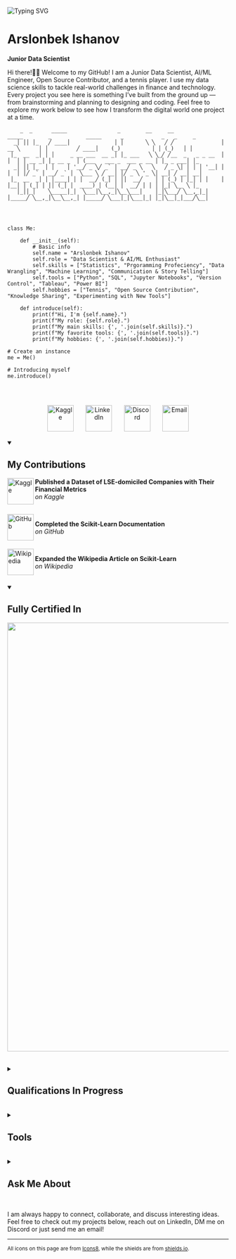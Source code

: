 ![Typing SVG](https://readme-typing-svg.herokuapp.com?lines=Hello+World%2C+I'm+Arslan!;I+am+a+First-Class+Data+Scientist+and+a+AI%2FML+Engineer!&center=true&width=800&height=120&color=F7AB0A&font=Fira+Code)


<h1>Arslonbek Ishanov</h1> <!-- Should I keep my full name or "Arslan Ishanov" or "Arslan"? --->

**Junior Data Scientist**

Hi there!👋🏼 Welcome to my GitHub! I am a Junior Data Scientist, AI/ML Engineer, Open Source Contributor, and a tennis player. I use my data science skills to tackle real-world challenges in finance and technology. Every project you see here is something I’ve built from the ground up — from brainstorming and planning to designing and coding. Feel free to explore my work below to see how I transform the digital world one project at a time.


<!--- Add the big composite letter comment saying "Run this code to get/create your own data scientist" ascii art --->
```text
    _  _      _____                _        __     __                _____        _           _____      _            _   _     _   
  _│ ││ │_   ╱ ____│              │ │       ╲ ╲   ╱ ╱               │  __ ╲      │ │         ╱ ____│    (_)          │ │ (_)   │ │  
 │_  __  _│ │ │     _ __ ___  __ _│ │_ ___   ╲ ╲_╱ ╱__  _   _ _ __  │ │  │ │ __ _│ │_ __ _  │ (___   ___ _  ___ _ __ │ │_ _ ___│ │_ 
  _│ ││ │_  │ │    │ '__╱ _ ╲╱ _` │ __╱ _ ╲   ╲   ╱ _ ╲│ │ │ │ '__│ │ │  │ │╱ _` │ __╱ _` │  ╲___ ╲ ╱ __│ │╱ _ ╲ '_ ╲│ __│ ╱ __│ __│
 │_  __  _│ │ │____│ │ │  __╱ (_│ │ ││  __╱    │ │ (_) │ │_│ │ │    │ │__│ │ (_│ │ ││ (_│ │  ____) │ (__│ │  __╱ │ │ │ │_│ ╲__ ╲ │_ 
   │_││_│    ╲_____│_│  ╲___│╲__,_│╲__╲___│    │_│╲___╱ ╲__,_│_│    │_____╱ ╲__,_│╲__╲__,_│ │_____╱ ╲___│_│╲___│_│ │_│╲__│_│___╱╲__│
                                                                                                                                    
                                                                                                                                    
                                                                                                                         

class Me:
    
    def __init__(self):
        # Basic info
        self.name = "Arslonbek Ishanov"
        self.role = "Data Scientist & AI/ML Enthusiast"
        self.skills = ["Statistics", "Prgoramming Profeciency", "Data Wrangling", "Machine Learning", "Communication & Story Telling"]
        self.tools = ["Python", "SQL", "Jupyter Notebooks", "Version Control", "Tableau", "Power BI"]
        self.hobbies = ["Tennis", "Open Source Contribution", "Knowledge Sharing", "Experimenting with New Tools"]

    def introduce(self):
        print(f"Hi, I'm {self.name}.")
        print(f"My role: {self.role}.")
        print(f"My main skills: {', '.join(self.skills)}.")
        print(f"My favorite tools: {', '.join(self.tools)}.")
        print(f"My hobbies: {', '.join(self.hobbies)}.")

# Create an instance
me = Me()

# Introducing myself
me.introduce()


```


<!--- I apply my Data Science skills to real-life problems in Finance and Technology. All projects here are built from the ground up, from planning and designing to solving real-life problems with code. --->

<br clear="left"/>
<!-- Social icons section -->
<p align="center">
  <a href="https://www.kaggle.com/arslonbekishanov"><img width="60px" height="60px" alt="Kaggle" title="View my Kaggle Profile" src="https://github.com/user-attachments/assets/ad310da5-faf4-41f9-b181-f6a4427e3143"/></a>
  &#8287;&#8287;&#8287;&#8287;&#8287;
  <a href="https://www.linkedin.com/in/arslonbek-ishanov/"><img width="60px" height="60px" alt="LinkedIn" title="View my LinkedIn" src="https://github.com/user-attachments/assets/21bbd330-375c-40f4-8b89-21816b970726"/></a>
  &#8287;&#8287;&#8287;&#8287;&#8287;
  <a href="https://discord.gg/pztXdqF8" alt="Discord"><img width="60px" height="60px" alt="Discord" title="DM me on Discord" src="https://github.com/user-attachments/assets/2737e823-dffa-43c8-83c1-d86dd9b2c0fd"/></a>
  &#8287;&#8287;&#8287;&#8287;&#8287; 
  <a href="mailto:arslonbek.ishanov.work@gmail.com"><img width="60px" height="60px" alt="Email" title="Send me an email" src="https://github.com/user-attachments/assets/305ed9a9-0f54-48e0-b3d6-c7478b3e0b05"/></a>
</p>


<details open>
  
  <summary><h2>My Contributions</h2></summary>

  <a href="https://www.kaggle.com/datasets/arslonbekishanov/companies-listed-on-london-stock-exchange/data">
  <img align="left" width="60px" height="60px" alt="Kaggle" src="https://github.com/user-attachments/assets/ad310da5-faf4-41f9-b181-f6a4427e3143"/>
  </a>

  **Published a Dataset of LSE-domiciled Companies with Their Financial Metrics**  
  *on Kaggle*

  <br clear="left"/>
  
  <a href="https://github.com/scikit-learn/scikit-learn/issues/30907">
  <img align="left" width="60px" height="60px" alt="GitHub" src="https://github.com/user-attachments/assets/d5b51b48-abc1-4e6b-ac0a-fa0ec1042c34"/>
  </a>

  **Completed the Scikit-Learn Documentation**  
  *on GitHub*

  <br clear="left"/>

  <a href="https://en.wikipedia.org/wiki/Talk:Scikit-learn">
  <img align="left" width="60px" height="60px" alt="Wikipedia" src="https://github.com/user-attachments/assets/b56e9830-221f-43f1-92a0-62f1ea08c89f"/>
  </a>

  **Expanded the Wikipedia Article on Scikit-Learn**  
  *on Wikipedia*

</details>

<br clear="left"/>



<details open>
  
  <summary><h2>Fully Certified In</h2></summary>
  
  <p align="center">
    <a href="https://coursera.org/share/e549ab24011be72466334b0c6bcb7c77"><img width="1262" height="976" alt="Google_Certificate" src="https://github.com/user-attachments/assets/5a37779c-06f9-44d7-a9a8-8c00ee950c72"/></a>
  </p>

</details>

<br clear="left"/>


<details>
  
  <summary><h2>Qualifications In Progress</h2></summary>

  <a href="https://www.coursera.org/professional-certificates/ai-engineer">
    <img align="left" width="60px" height="60px" alt="IBM AI/ML Engineer" src="https://github.com/user-attachments/assets/f3a5a9e4-07b6-437f-b7f9-2c0e7645b93f"/>
  </a>
  
  **IBM AI/ML Engineer Professional Certificate**  
  *via Coursera*
  
</details>

<!--- <img width="48" height="48" alt="icons8-ibm-48 (1)" src="https://github.com/user-attachments/assets/f3a5a9e4-07b6-437f-b7f9-2c0e7645b93f" /> --->
<br clear="left"/>


<details>
  <summary><h2>Tools</h2></summary>
  
  <h3>Programming and Markup Languages</h3>

  ![Python](https://img.shields.io/badge/Python-3776AB?style=for-the-badge&logo=python&logoColor=white)
  ![R](https://img.shields.io/badge/R-276DC3?style=for-the-badge&logo=r&logoColor=white)
  ![SQL](https://img.shields.io/badge/SQL-336791?style=for-the-badge&logo=postgresql&logoColor=white)
  ![Markdown](https://img.shields.io/badge/Markdown-000000?style=for-the-badge&logo=markdown&logoColor=white)
  ![HTML5](https://img.shields.io/badge/HTML5-E34F26?style=for-the-badge&logo=html5&logoColor=white)
  ![CSS3](https://img.shields.io/badge/CSS3-1572B6?style=for-the-badge&logo=css3&logoColor=white)
  ![LaTeX](https://img.shields.io/badge/LaTeX-008080?style=for-the-badge&logo=latex&logoColor=white)

  <h3>Frameworks and Libraries</h3>
  
  ![NumPy](https://img.shields.io/badge/NumPy-013243?style=for-the-badge&logo=numpy&logoColor=white)
  ![Pandas](https://img.shields.io/badge/Pandas-150458?style=for-the-badge&logo=pandas&logoColor=white)
  ![SciPy](https://img.shields.io/badge/SciPy-8CAAE6?style=for-the-badge&logo=scipy&logoColor=white)
  ![Matplotlib](https://img.shields.io/badge/Matplotlib-11557C?style=for-the-badge&logo=matplotlib&logoColor=white)
  ![Seaborn](https://img.shields.io/badge/Seaborn-4EABE6?style=for-the-badge&logo=python&logoColor=white)
  ![Plotly](https://img.shields.io/badge/Plotly-3F4F75?style=for-the-badge&logo=plotly&logoColor=white)
  ![Scikit--Learn](https://img.shields.io/badge/Scikit--Learn-F7931E?style=for-the-badge&logo=scikitlearn&logoColor=white)
  ![XGBoost](https://img.shields.io/badge/XGBoost-015C8B?style=for-the-badge)
  ![LightGBM](https://img.shields.io/badge/LightGBM-31C854?style=for-the-badge)
  ![TensorFlow](https://img.shields.io/badge/TensorFlow-FF6F00?style=for-the-badge&logo=tensorflow&logoColor=white)
  ![Keras](https://img.shields.io/badge/Keras-D00000?style=for-the-badge&logo=keras&logoColor=white)
  ![PyTorch](https://img.shields.io/badge/PyTorch-EE4C2C?style=for-the-badge&logo=pytorch&logoColor=white)
  ![TabNet](https://img.shields.io/badge/TabNet-EE4C2C?style=for-the-badge&logo=pytorch&logoColor=white)
  ![Optuna](https://img.shields.io/badge/Optuna-0094F5?style=for-the-badge&logo=python&logoColor=white)
  ![RAPIDS.ai](https://img.shields.io/badge/RAPIDS.ai-76B900?style=for-the-badge&logo=nvidia&logoColor=white)
  ![yfinance](https://img.shields.io/badge/yfinance-6001D2?style=for-the-badge&logo=yahoo&logoColor=white)
  ![Requests](https://img.shields.io/badge/requests-000000?style=for-the-badge&logo=python&logoColor=white)
  ![BeautifulSoup4](https://img.shields.io/badge/beautifulsoup4-3C7C3A?style=for-the-badge&logo=python&logoColor=white)

  <h3>Databases & Cloud</h3>
  
  ![MySQL](https://img.shields.io/badge/MySQL-4479a1?style=for-the-badge&logo=mysql&logoColor=white)
  ![PostgreSQL](https://img.shields.io/badge/PostgreSQL-336791?style=for-the-badge&logo=postgresql&logoColor=white)
  ![Oracle](https://img.shields.io/badge/Oracle-F80000?style=for-the-badge&logo=oracle&logoColor=white)
  ![Azure](https://img.shields.io/badge/Azure-6A0DAD?style=for-the-badge&logo=microsoftazure&logoColor=white)
  ![Google Cloud](https://img.shields.io/badge/Google%20Cloud-4285F4?style=for-the-badge&logo=googlecloud&logoColor=white)
  ![BigQuery](https://img.shields.io/badge/BigQuery-4285F4?style=for-the-badge&logo=googlebigquery&logoColor=white)


  <h3>Software</h3>

  ![MS PowerPoint](https://img.shields.io/badge/MS%20PowerPoint-B7472A?style=for-the-badge&logo=microsoftpowerpoint&logoColor=white)
  ![MS Teams](https://img.shields.io/badge/MS%20Teams-6264A7?style=for-the-badge&logo=microsoftteams&logoColor=white)
  ![Power BI](https://img.shields.io/badge/Power%20BI-F2C811?style=for-the-badge&logo=powerbi&logoColor=black)
  ![PyCharm](https://img.shields.io/badge/PyCharm-000000?style=for-the-badge&logo=pycharm&logoColor=white)
  ![Anaconda](https://img.shields.io/badge/Anaconda-44A833?style=for-the-badge&logo=anaconda&logoColor=white)
  ![Jupyter Notebook](https://img.shields.io/badge/Jupyter-F37626?style=for-the-badge&logo=jupyter&logoColor=white)
  ![VS Code](https://img.shields.io/badge/VS%20Code-007ACC?style=for-the-badge&logo=visualstudiocode&logoColor=white)
  ![Discord](https://img.shields.io/badge/Discord-5865F2?style=for-the-badge&logo=discord&logoColor=white)
  ![Kaggle](https://img.shields.io/badge/Kaggle-20BEFF?style=for-the-badge&logo=kaggle&logoColor=white)
  ![Overleaf](https://img.shields.io/badge/Overleaf-47A141?style=for-the-badge&logo=overleaf&logoColor=white)
  ![GitHub Desktop](https://img.shields.io/badge/GitHub%20Desktop-8034A9?style=for-the-badge&logo=github&logoColor=white)
  
</details>

<br clear="left"/>

<details>
  <summary><h2>Ask Me About</h2></summary>

  - Python, Pandas, NumPy, SciPy  
  - Machine Learning (Random Forest, XGBoost, TabNet)  
  - Deep Learning & Neural Networks  
  - Data Analysis & Visualisation  
  - Stock Market Analysis & Financial Modelling  
  - SQL, Databases, BigQuery  
  - Data Scraping & APIs (yfinance, BeautifulSoup, Requests)
  - Collaborations
  - Anything else you think is interesting!

</details>

<br clear="left"/>



<p>
  I am always happy to connect, collaborate, and discuss interesting ideas. Feel free to check out my projects below, reach out on LinkedIn, DM me on Discord or just send me an email!
</p>

---

<p>
  <sub>All icons on this page are from <a href="https://icons.docs.icons8.com/" target="_blank">Icons8</a>, while the shields are from <a href="https://shields.io/" target="_blank">shields.io</a>.</sub>
</p>



<!--- Add the detail and summary tags for each section except the first one --->
